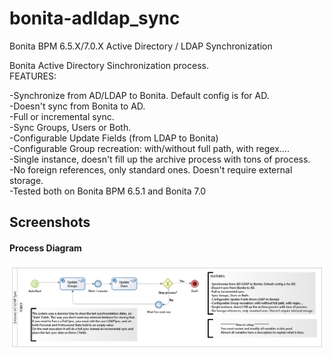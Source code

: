 # bonita-adldap_sync
Bonita BPM 6.5.X/7.0.X Active Directory / LDAP Synchronization<br/>

Bonita Active Directory Sinchronization process.<br/>
FEATURES:

-Synchronize from AD/LDAP to Bonita. Default config is for AD.<br/>
-Doesn't sync from Bonita to AD.<br/>
-Full or incremental sync.<br/>
-Sync Groups, Users or Both.<br/>
-Configurable Update Fields (from LDAP to Bonita)<br/>
-Configurable Group recreation: with/without full path, with regex....<br/>
-Single instance, doesn't fill up the archive process with tons of process.<br/>
-No foreign references, only standard ones. Doesn't require external storage.<br/>
-Tested both on Bonita BPM 6.5.1 and Bonita 7.0
<br/>
## Screenshots
#### Process Diagram
<img src="/screenshots/diagram.png?raw=true" alt="Process diagram"/>
